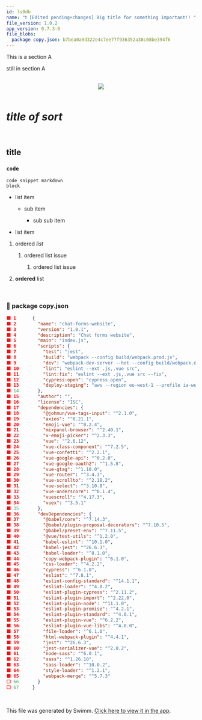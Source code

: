 ```yaml
---
id: ls0db
name: "❗ [Edited pending+changes] Big title for something important!! "
file_version: 1.0.2
app_version: 0.7.3-0
file_blobs:
  package copy.json: b7bea0a9d322e4c7ee77f936352a38c08be394f6
---
```


This is a section A

still in section A

<br/>

<div align="center"><img src="https://firebasestorage.googleapis.com/v0/b/swimm-dev-content/o/workspaces%2F31mTaeNvhmm94YCmlmlG%2F533adbdf-10e7-4235-9949-dc45f46a8f49.jpeg?alt=media&token=942b86cc-88ea-45a6-8345-077786618c6d" style="width:'50%'"/></div>

<br/>

# **_title of sort_**

<br/>

## title

### `code`

```
code snippet markdown
block
```

*   list item
    
    *   sub item
        
        *   sub sub item
            
*   list item
    

1.  ordered _list_
    
    1.  ordered list issue
        
        1.  ordered list issue
            
2.  **ordered** list

<br/>

<!-- NOTE-swimm-snippet: the lines below link your snippet to Swimm -->
### 📄 package copy.json
```json
🟩 1      {
🟩 2        "name": "chat-forms-website",
🟩 3        "version": "1.0.1",
🟩 4        "description": "Chat forms website",
🟩 5        "main": "index.js",
🟩 6        "scripts": {
🟩 7          "test": "jest",
🟩 8          "build": "webpack --config build/webpack.prod.js",
🟩 9          "dev": "webpack-dev-server --hot --config build/webpack.dev.js",
🟩 10         "lint": "eslint --ext .js,.vue src",
🟩 11         "lint:fix": "eslint --ext .js,.vue src --fix",
🟩 12         "cypress:open": "cypress open",
🟩 13         "deploy-staging": "aws --region eu-west-1 --profile ia-webapp-staging s3 sync ./dist s3://ia-webapp-staging --delete"
🟩 14       },
🟩 15       "author": "",
🟩 16       "license": "ISC",
🟩 17       "dependencies": {
🟩 18         "@johmun/vue-tags-input": "^2.1.0",
🟩 19         "axios": "^0.21.1",
🟩 20         "emoji-vue": "^0.2.4",
🟩 21         "mixpanel-browser": "^2.40.1",
🟩 22         "v-emoji-picker": "^2.3.3",
🟩 23         "vue": "^2.6.12",
🟩 24         "vue-class-component": "^7.2.5",
🟩 25         "vue-confetti": "^2.2.1",
🟩 26         "vue-google-api": "^0.2.0",
🟩 27         "vue-google-oauth2": "^1.5.8",
🟩 28         "vue-gtag": "^1.10.0",
🟩 29         "vue-router": "^3.4.3",
🟩 30         "vue-scrollto": "^2.18.2",
🟩 31         "vue-select": "^3.10.8",
🟩 32         "vue-underscore": "^0.1.4",
🟩 33         "vuescroll": "^4.17.3",
🟩 34         "vuex": "^3.5.1"
🟩 35       },
🟩 36       "devDependencies": {
🟩 37         "@babel/core": "^7.14.3",
🟩 38         "@babel/plugin-proposal-decorators": "^7.10.5",
🟩 39         "@babel/preset-env": "^7.11.5",
🟩 40         "@vue/test-utils": "^1.2.0",
🟩 41         "babel-eslint": "^10.1.0",
🟩 42         "babel-jest": "^26.6.3",
🟩 43         "babel-loader": "^8.1.0",
🟩 44         "copy-webpack-plugin": "^6.1.0",
🟩 45         "css-loader": "^4.2.2",
🟩 46         "cypress": "^6.1.0",
🟩 47         "eslint": "^7.8.1",
🟩 48         "eslint-config-standard": "^14.1.1",
🟩 49         "eslint-loader": "^4.0.2",
🟩 50         "eslint-plugin-cypress": "^2.11.2",
🟩 51         "eslint-plugin-import": "^2.22.0",
🟩 52         "eslint-plugin-node": "^11.1.0",
🟩 53         "eslint-plugin-promise": "^4.2.1",
🟩 54         "eslint-plugin-standard": "^4.0.1",
🟩 55         "eslint-plugin-vue": "^6.2.2",
🟩 56         "eslint-plugin-vue-libs": "^4.0.0",
🟩 57         "file-loader": "^6.1.0",
🟩 58         "html-webpack-plugin": "^4.4.1",
🟩 59         "jest": "^26.6.3",
🟩 60         "jest-serializer-vue": "^2.0.2",
🟩 61         "node-sass": "^6.0.1",
🟩 62         "sass": "^1.26.10",
🟩 63         "sass-loader": "^10.0.2",
🟩 64         "style-loader": "^1.2.1",
🟩 65         "webpack-merge": "^5.7.3"
⬜ 66       }
⬜ 67     }
```

<br/>

This file was generated by Swimm. [Click here to view it in the app](https://swimm-web-app.web.app/repos/Z2l0aHViJTNBJTNBdGVzdC1wcm9qZWN0JTNBJTNBbmFkYXYtc3dpbW0=/docs/ls0db).